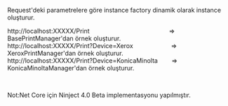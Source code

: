 <p>Request&#39;deki parametrelere g&ouml;re instance factory dinamik olarak instance oluşturur.</p>

<p>http://localhost:XXXXX/Print &nbsp; &nbsp; &nbsp; &nbsp; &nbsp; &nbsp; &nbsp; &nbsp; &nbsp; &nbsp; &nbsp; &nbsp; &nbsp; &nbsp; &nbsp; &nbsp; &nbsp; &nbsp; &nbsp; &nbsp; &nbsp; &nbsp; &nbsp;=&gt; BasePrintManager&#39;dan &ouml;rnek oluşturur.<br />
http://localhost:XXXXX/Print?Device=Xerox &nbsp; &nbsp; &nbsp; &nbsp; &nbsp; &nbsp; &nbsp; &nbsp; &nbsp; &nbsp; &nbsp;=&gt; XeroxPrintManager&#39;dan &ouml;rnek oluşturur.<br />
http://localhost:XXXXX/Print?Device=KonicaMinolta &nbsp; &nbsp; &nbsp; &nbsp;=&gt; KonicaMinoltaManager&#39;dan &ouml;rnek oluşturur.</p><br />
<p>Not:Net Core için Ninject 4.0 Beta implementasyonu yapılmıştır.</p>
